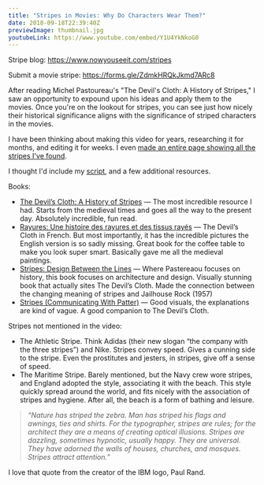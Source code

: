 ```yaml
---
title: "Stripes in Movies: Why Do Characters Wear Them?"
date: 2018-09-18T22:39:40Z
previewImage: thumbnail.jpg
youtubeLink: https://www.youtube.com/embed/Y1U4YkNkoG0
---
```


Stripe blog: https://www.nowyouseeit.com/stripes

Submit a movie stripe: https://forms.gle/ZdmkHRQkJkmd7ARc8

After reading Michel Pastoureau's "The Devil's Cloth: A History of Stripes," I saw an opportunity to expound upon his ideas and apply them to the movies. Once you're on the lookout for stripes, you can see just how nicely their historical significance aligns with the significance of striped characters in the movies.

I have been thinking about making this video for years, researching it for months, and editing it for weeks. I even [made an entire page showing all the stripes I've found](/stripes).

I thought I'd include my [script](https://docs.google.com/document/d/1sXcAcufnHQqquAlmq2Av_yXxRXnjYcMeiaPRTWab6Ls/edit?usp=sharing), and a few additional resources.

Books:

- [The Devil’s Cloth: A History of Stripes](https://www.amazon.com/Devils-Cloth-History-Stripes/dp/0743453263/ref=sr_1_1?ie=UTF8&qid=1537531815&sr=8-1&keywords=the+devils+cloth) — The most incredible resource I had. Starts from the medieval times and goes all the way to the present day. Absolutely incredible, fun read.
- [Rayures: Une histoire des rayures et des tissus rayés](https://www.amazon.com/RAYURES-histoire-rayures-tissus-ray%C3%A9s/dp/2020236664/) — The Devil’s Cloth in French. But most importantly, it has the incredible pictures the English version is so sadly missing. Great book for the coffee table to make you look super smart. Basically gave me all the medieval paintings.
- [Stripes: Design Between the Lines](https://www.amazon.com/Stripes-Design-Between-Linda-OKeeffe/dp/1580933416/ref=sr_1_28?s=books&ie=UTF8&qid=1537532384&sr=1-28&keywords=stripes) — Where Pastereaou focuses on history, this book focuses on architecture and design. Visually stunning book that actually sites The Devil’s Cloth. Made the connection between the changing meaning of stripes and Jailhouse Rock (1957)
- [Stripes (Communicating With Patter)](https://www.amazon.com/Stripes-Communicating-Patterns-Mark-Hampshire/dp/2940361150/ref=sr_1_1?ie=UTF8&qid=1537532166&sr=8-1&keywords=stripes+mark+hampshire) — Good visuals, the explanations are kind of vague. A good companion to The Devil’s Cloth.

Stripes not mentioned in the video:

- The Athletic Stripe. Think Adidas (their new slogan “the company with the three stripes”) and Nike. Stripes convey speed. Gives a cunning side to the stripe. Even the prostitutes and jesters, in stripes, give off a sense of speed.
- The Maritime Stripe. Barely mentioned, but the Navy crew wore stripes, and England adopted the style, associating it with the beach. This style quickly spread around the world, and fits nicely with the association of stripes and hygiene. After all, the beach is a form of bathing and leisure.

> _“Nature has striped the zebra. Man has striped his flags and awnings, ties and shirts. For the typographer, stripes are rules; for the architect they are a means of creating optical illusions. Stripes are dazzling, sometimes hypnotic, usually happy. They are universal. They have adorned the walls of houses, churches, and mosques. Stripes attract attention.”_

I love that quote from the creator of the IBM logo, Paul Rand.